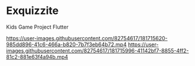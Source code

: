 # Exquizzite
Kids Game Project Flutter

https://user-images.githubusercontent.com/82754617/181715620-985dd896-41c6-466a-b820-7b7f3eb64b72.mp4
https://user-images.githubusercontent.com/82754617/181715996-41142bf7-8855-4ff2-81c2-881e63f4a94b.mp4
